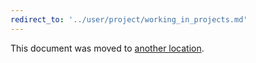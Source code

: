 ```yaml
---
redirect_to: '../user/project/working_in_projects.md'
---
```


This document was moved to [another location](../user/project/working_in_projects.md).

<!-- This redirect file can be deleted after <2021-05-05>. -->
<!-- Before deletion, see: https://docs.gitlab.com/ee/development/documentation/#move-or-rename-a-page -->